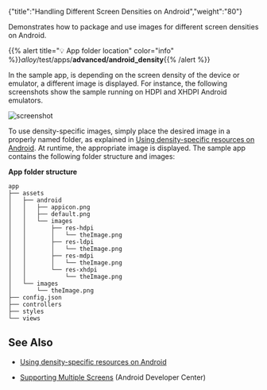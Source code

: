 {"title":"Handling Different Screen Densities on Android","weight":"80"}

Demonstrates how to package and use images for different screen densities on Android.

{{% alert title="💡 App folder location" color="info" %}}_alloy_/test/apps/**advanced/android\_density**{{% /alert %}}

In the sample app, is depending on the screen density of the device or emulator, a different image is displayed. For instance, the following screenshots show the sample running on HDPI and XHDPI Android emulators.

![screenshot](/Images/appc/download/attachments/41845646/screenshot.png)

To use density-specific images, simply place the desired image in a properly named folder, as explained in [Using density-specific resources on Android](/docs/appc/Titanium_SDK/Titanium_SDK_How-tos/User_Interface_Deep_Dives/Android_UI_Components_and_Conventions/Using_density-specific_resources_on_Android/). At runtime, the appropriate image is displayed. The sample app contains the following folder structure and images:

**App folder structure**

```
app
├── assets
│   ├── android
│   │   ├── appicon.png
│   │   ├── default.png
│   │   └── images
│   │       ├── res-hdpi
│   │       │   └── theImage.png
│   │       ├── res-ldpi
│   │       │   └── theImage.png
│   │       ├── res-mdpi
│   │       │   └── theImage.png
│   │       └── res-xhdpi
│   │           └── theImage.png
│   └── images
│       └── theImage.png
├── config.json
├── controllers
├── styles
└── views
```

## See Also

* [Using density-specific resources on Android](/docs/appc/Titanium_SDK/Titanium_SDK_How-tos/User_Interface_Deep_Dives/Android_UI_Components_and_Conventions/Using_density-specific_resources_on_Android/)

* [Supporting Multiple Screens](http://developer.android.com/guide/practices/screens_support.html) (Android Developer Center)
